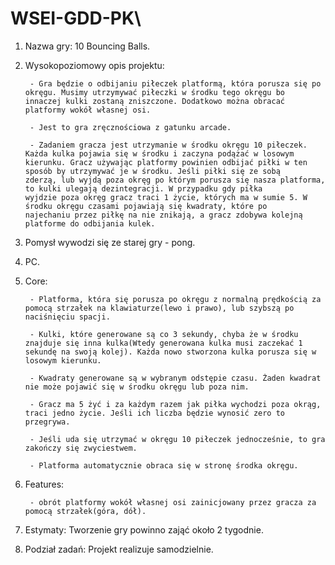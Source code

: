 # WSEI-GDD-PK\

1. Nazwa gry: 10 Bouncing Balls.

2. Wysokopoziomowy opis projektu: 

        - Gra będzie o odbijaniu piłeczek platformą, która porusza się po okręgu. Musimy utrzymywać piłeczki w środku tego okręgu bo                 innaczej kulki zostaną zniszczone. Dodatkowo można obracać platformy wokół własnej osi.
        
        - Jest to gra zręcznościowa z gatunku arcade.
        
        - Zadaniem gracza jest utrzymanie w środku okręgu 10 piłeczek. Każda kulka pojawia się w środku i zaczyna podążać w losowym               kierunku. Gracz używając platformy powinien odbijać piłki w ten sposób by utrzymywać je w środku. Jeśli piłki się ze sobą               zderzą, lub wyjdą poza okręg po którym porusza się nasza platforma, to kulki ulegają dezintegracji. W przypadku gdy piłka               wyjdzie poza okręg gracz traci 1 życie, których ma w sumie 5. W środku okręgu czasami pojawiają się kwadraty, które po                   najechaniu przez piłkę na nie znikają, a gracz zdobywa kolejną platforme do odbijania kulek.

3. Pomysł wywodzi się ze starej gry - pong.

4. PC.

5. Core:
        
        - Platforma, która się porusza po okręgu z normalną prędkością za pomocą strzałek na klawiaturze(lewo i prawo), lub szybszą po               naciśnięciu spacji.
        
        - Kulki, które generowane są co 3 sekundy, chyba że w środku znajduje się inna kulka(Wtedy generowana kulka musi zaczekać 1                 sekundę na swoją kolej). Każda nowo stworzona kulka porusza się w losowym kierunku.
        
        - Kwadraty generowane są w wybranym odstępie czasu. Żaden kwadrat nie może pojawić się w środku okręgu lub poza nim.
        
        - Gracz ma 5 żyć i za każdym razem jak piłka wychodzi poza okrąg, traci jedno życie. Jeśli ich liczba będzie wynosić zero to               przegrywa.
        
        - Jeśli uda się utrzymać w okręgu 10 piłeczek jednocześnie, to gra zakończy się zwyciestwem.
        
        - Platforma automatycznie obraca się w stronę środka okręgu.

6. Features:

        - obrót platformy wokół własnej osi zainicjowany przez gracza za pomocą strzałek(góra, dół).

7. Estymaty: Tworzenie gry powinno zająć około 2 tygodnie.

8. Podział zadań: Projekt realizuje samodzielnie.


        
